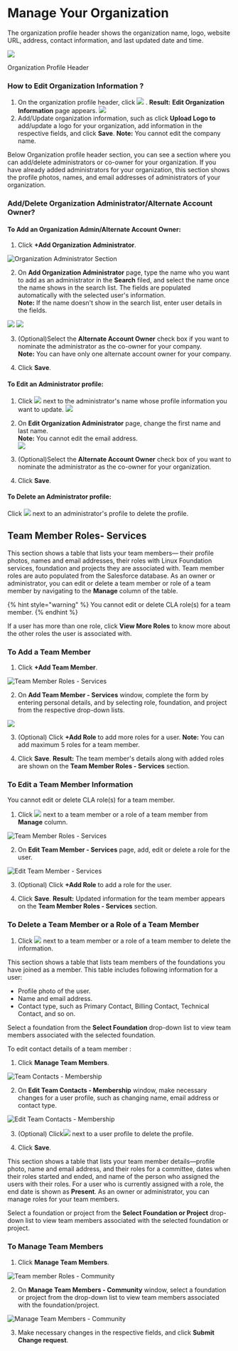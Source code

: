 # Manage Your Organization

The organization profile header shows the organization name, logo, website URL, address, contact information, and last updated date and time.

![](https://gblobscdn.gitbook.com/assets%2F-LuGl2w4LzPpYJ8jx5ae%2F-M48FHXj6-nufj-pWDNV%2F-M48HWTVAD4MxDm6cjb_%2Forg%20profile%20header.png?alt=media&token=66a4e835-6186-4f7f-b2de-5bb1583f19d7)

Organization Profile Header

### How to Edit Organization Information ? <a id="how-to-edit-organization-information"></a>

1. On the organization profile header, click ![](https://firebasestorage.googleapis.com/v0/b/gitbook-28427.appspot.com/o/assets%2F-LuGl2w4LzPpYJ8jx5ae%2F-M48FHXj6-nufj-pWDNV%2F-M48HMbKQomQse5mt6Aq%2Fedit%20CTA%20button.png?alt=media&token=ba8d68c5-10ee-413e-b45f-338b4f9798f0) .  **Result:** **Edit Organization Information** page appears. ![](https://firebasestorage.googleapis.com/v0/b/gitbook-28427.appspot.com/o/assets%2F-LuGl2w4LzPpYJ8jx5ae%2F-M48FHXj6-nufj-pWDNV%2F-M48JAI6l1zwhr24ZadN%2Fedit%20organization%20information.png?alt=media&token=c6f7dab1-3bf9-44bb-a751-a10200f8e8b3)
2. Add/Update organization information, such as click **Upload Logo to** add/update a logo for your organization, add information in the respective fields, and click **Save**.  **Note:** You cannot edit the company name.

Below Organization profile header section, you can see a section where you can add/delete administrators or co-owner for your organization. If you have already added administrators for your organization, this section shows the profile photos, names, and email addresses of administrators of your organization.

### Add/Delete Organization Administrator/Alternate Account Owner? <a id="add-delete-organization-administrator-alternate-account-owner"></a>

#### To Add an Organization Admin/Alternate Account Owner: <a id="to-add-an-organization-admin-alternate-account-owner"></a>

1. Click **+Add Organization Administrator**.

![Organization Administrator Section](https://gblobscdn.gitbook.com/assets%2F-LuGl2w4LzPpYJ8jx5ae%2F-M48LNjrmjjB3cWwTqy9%2F-M48lPtcmJfu5cagegME%2Fadd%20organization%20administrator.png?alt=media&token=4590a0fc-19e0-4793-90f5-0b3a8035abbe)

2. On **Add Organization Administrator** page, type the name who you want to add as an administrator in the **Search** filed, and select the name once the name shows in the search list. The fields are populated automatically with the selected user's information.  
**Note:** If the name doesn't show in the search list, enter user details in the fields.   
  
![](https://firebasestorage.googleapis.com/v0/b/gitbook-28427.appspot.com/o/assets%2F-LuGl2w4LzPpYJ8jx5ae%2F-M48LNjrmjjB3cWwTqy9%2F-M48qMKFex5AATf4FGy-%2Fsearch%20and%20add%20organization%20administrator.png?alt=media&token=ab186b73-c05d-4940-a08e-164c41ef23a9) ![](https://firebasestorage.googleapis.com/v0/b/gitbook-28427.appspot.com/o/assets%2F-LuGl2w4LzPpYJ8jx5ae%2F-M48LNjrmjjB3cWwTqy9%2F-M48n99ygjRsYxFfuwj4%2Fadd%20organization%20administrator.png?alt=media&token=3da7b982-a258-49f4-aae2-2cf42916a0c4)

3. \(Optional\)Select the **Alternate Account Owner** check box if you want to nominate the administrator as the co-owner for your company.   
**Note:** You can have only one alternate account owner for your company.

4. Click **Save**.

#### To Edit an Administrator profile: <a id="to-edit-an-administrator-profile"></a>

1. Click ![](https://firebasestorage.googleapis.com/v0/b/gitbook-28427.appspot.com/o/assets%2F-LuGl2w4LzPpYJ8jx5ae%2F-M48FHXj6-nufj-pWDNV%2F-M48HMbKQomQse5mt6Aq%2Fedit%20CTA%20button.png?alt=media&token=ba8d68c5-10ee-413e-b45f-338b4f9798f0) next to the administrator's name whose profile information you want to update. ![](https://firebasestorage.googleapis.com/v0/b/gitbook-28427.appspot.com/o/assets%2F-LuGl2w4LzPpYJ8jx5ae%2F-M48LNjrmjjB3cWwTqy9%2F-M48rd1QtQdSWb3p5VS9%2Fedit%20administrator%20CTA.png?alt=media&token=ba77be73-31f4-448e-bc98-9baab06111f5)​

2. On **Edit Organization Administrator** page, change the first name and last name.   
**Note:** You cannot edit the email address.  
![](https://firebasestorage.googleapis.com/v0/b/gitbook-28427.appspot.com/o/assets%2F-LuGl2w4LzPpYJ8jx5ae%2F-M48LNjrmjjB3cWwTqy9%2F-M48sVflU_pOBvjBYI5N%2FEdit%20Organization%20Administrator.png?alt=media&token=a53dc8d9-eff6-4bd5-9f25-3aac0f583eb7)

3. \(Optional\)Select the **Alternate Account Owner** check box of you want to nominate the administrator as the co-owner for your organization.

4. Click **Save**.

#### To Delete an Administrator profile:  <a id="to-delete-an-administrator-profile"></a>

Click ![](https://firebasestorage.googleapis.com/v0/b/gitbook-28427.appspot.com/o/assets%2F-LuGl2w4LzPpYJ8jx5ae%2F-M48LNjrmjjB3cWwTqy9%2F-M48uaSe79LSh7Tm-6jE%2Fdelete%20CTA.png?alt=media&token=bd45c051-1800-4b15-aa04-36ee067fc19b) next to an administrator's profile to delete the profile.

## Team Member Roles- Services <a id="team-member-roles-services"></a>

This section shows a table that lists your team members— their profile photos, names and email addresses, their roles with Linux Foundation services, foundation and projects they are associated with. Team member roles are auto populated from the Salesforce database. As an owner or administrator, you can edit or delete a team member or role of a team member by navigating to the **Manage** column of the table.

{% hint style="warning" %}
You cannot edit or delete CLA role\(s\) for a team member.
{% endhint %}

If a user has more than one role, click **View More Roles** to know more about the other roles the user is associated with.

### To Add a Team Member <a id="to-add-a-team-member"></a>

1. Click **+Add Team Member**.

![Team Member Roles - Services](https://gblobscdn.gitbook.com/assets%2F-LuGl2w4LzPpYJ8jx5ae%2F-M48vYMcCiY5-v_2Lcv4%2F-M4D7sbBZX7LLif3eHEK%2Fteam%20member%20roles%20-%20services.png?alt=media&token=5cb10749-4298-4d43-b0d1-ac02ca377ad5)

2. On **Add Team Member - Services** window, complete the form by entering personal details, and by selecting role, foundation, and project from the respective drop-down lists.

![](https://gblobscdn.gitbook.com/assets%2F-LuGl2w4LzPpYJ8jx5ae%2F-M48vYMcCiY5-v_2Lcv4%2F-M4D8tFTTj_ktcGfDXFo%2Fadd%20team%20member%20-%20services.png?alt=media&token=3aedbe0d-b568-47cf-b72b-d6b649c4e70f)

3. \(Optional\) Click **+Add Role** to add more roles for a user. **Note:** You can add maximum 5 roles for a team member.

4. Click **Save**. **Result:** The team member's details along with added roles are shown on the **Team Member Roles - Services** section.

### To Edit a Team Member Information <a id="to-edit-a-team-member-information"></a>

You cannot edit or delete CLA role\(s\) for a team member.

1. Click ![](https://firebasestorage.googleapis.com/v0/b/gitbook-28427.appspot.com/o/assets%2F-LuGl2w4LzPpYJ8jx5ae%2F-M48FHXj6-nufj-pWDNV%2F-M48HMbKQomQse5mt6Aq%2Fedit%20CTA%20button.png?alt=media&token=ba8d68c5-10ee-413e-b45f-338b4f9798f0) next to a team member or a role of a team member from **Manage** column.

![Team Member Roles - Services](https://gblobscdn.gitbook.com/assets%2F-LuGl2w4LzPpYJ8jx5ae%2F-M4DCicVQPgdo5D7sIn0%2F-M4DTYHfkBXFPytvK-Ig%2Fedit%20team%20member.png?alt=media&token=606a91fb-fe98-473a-8d62-acba6c806a14)

2. On **Edit Team Member - Services** page, add, edit or delete a role for the user.

![Edit Team Member - Services](https://gblobscdn.gitbook.com/assets%2F-LuGl2w4LzPpYJ8jx5ae%2F-M4DCicVQPgdo5D7sIn0%2F-M4DRzNd-c7hO0X8iUdc%2Fedit%20team%20member%20-%20services.png?alt=media&token=e5e2f677-49cd-46b1-8cfb-8f11c4407895)

3. \(Optional\) Click **+Add Role** to add a role for the user.

4. Click **Save**. **Result:** Updated information for the team member appears on the **Team Member Roles - Services** section.

### To Delete a Team Member or a Role of a Team Member <a id="to-delete-a-team-member-or-a-role-of-a-team-member"></a>

1. Click ![](https://firebasestorage.googleapis.com/v0/b/gitbook-28427.appspot.com/o/assets%2F-LuGl2w4LzPpYJ8jx5ae%2F-M48LNjrmjjB3cWwTqy9%2F-M48uaSe79LSh7Tm-6jE%2Fdelete%20CTA.png?alt=media&token=bd45c051-1800-4b15-aa04-36ee067fc19b) next to a team member or a role of a team member to delete the information.

This section shows a table that lists team members of the foundations you have joined as a member. This table includes following information for a user:

* Profile photo of the user.
* Name and email address.
* Contact type, such as Primary Contact, Billing Contact, Technical Contact, and so on.

Select a foundation from the **Select Foundation** drop-down list to view team members associated with the selected foundation.

To edit contact details of a team member :

1. Click **Manage Team Members**.

![Team Contacts - Membership](https://gblobscdn.gitbook.com/assets%2F-LuGl2w4LzPpYJ8jx5ae%2F-M4DaLqHN3DkCyvoqrGO%2F-M4Dv0yovNuzDmYF9qHE%2Fteam%20contacts%20-%20membership.png?alt=media&token=12900c99-346f-400c-b806-9c581f9c577e)

2. On **Edit Team Contacts - Membership** window, make necessary changes for a user profile, such as changing name, email address or contact type.

![Edit Team Contacts - Membership](https://gblobscdn.gitbook.com/assets%2F-LuGl2w4LzPpYJ8jx5ae%2F-M4DaLqHN3DkCyvoqrGO%2F-M4DvkfGzigckVE7Pe2i%2Fedit%20team%20contacts%20-%20membership.png?alt=media&token=852d9b6f-98d7-4f93-815a-1e2c1bd0bc29)

3. \(Optional\) Click![](https://firebasestorage.googleapis.com/v0/b/gitbook-28427.appspot.com/o/assets%2F-LuGl2w4LzPpYJ8jx5ae%2F-M48LNjrmjjB3cWwTqy9%2F-M48uaSe79LSh7Tm-6jE%2Fdelete%20CTA.png?alt=media&token=bd45c051-1800-4b15-aa04-36ee067fc19b) next to a user profile to delete the profile.

4. Click **Save**.

This section shows a table that lists your team member details—profile photo, name and email address, and their roles for a committee, dates when their roles started and ended, and name of the person who assigned the users with their roles. For a user who is currently assigned with a role, the end date is shown as **Present**. As an owner or administrator, you can manage roles for your team members.

Select a foundation or project from the **Select Foundation or Project** drop-down list to view team members associated with the selected foundation or project.

### To Manage Team Members <a id="to-manage-team-members"></a>

1. Click **Manage Team Members**.

![Team member Roles - Community](https://gblobscdn.gitbook.com/assets%2F-LuGl2w4LzPpYJ8jx5ae%2F-M4DxV-QOC4R5AUyKqjH%2F-M4E7TBbwi3Q2S6M9yEb%2Fteam%20member%20roles%20-%20community.png?alt=media&token=593001b5-9629-4afe-8eca-78d9502f1a7d)

2. On **Manage Team Members - Community** window, select a foundation or project from the drop-down list to view team members associated with the foundation/project.

![Manage Team Members - Community](https://gblobscdn.gitbook.com/assets%2F-LuGl2w4LzPpYJ8jx5ae%2F-M4DxV-QOC4R5AUyKqjH%2F-M4E7bjvTjpcrZi5Yqz_%2Fmanage%20team%20members%20-%20community.png?alt=media&token=1a976648-9139-4ca7-a095-5acbc755b8e0)

3. Make necessary changes in the respective fields, and click **Submit Change request**.

